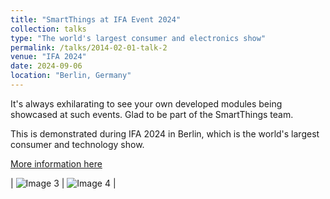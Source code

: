 ```yaml
---
title: "SmartThings at IFA Event 2024"
collection: talks
type: "The world's largest consumer and electronics show"
permalink: /talks/2014-02-01-talk-2
venue: "IFA 2024"
date: 2024-09-06
location: "Berlin, Germany"
---
```


It's always exhilarating to see your own developed modules being showcased at such events. Glad to be part of the SmartThings team. 

This is demonstrated during IFA 2024 in Berlin, which is the world's largest consumer and technology show.

[More information here](https://daily.ifa-berlin.com/daily/press-conference-samsung/)


| ![Image 3](https://saleheenshafiq9.github.io/images/smart.jpg) | ![Image 4](https://saleheenshafiq9.github.io/images/smart-2.jpg) |
